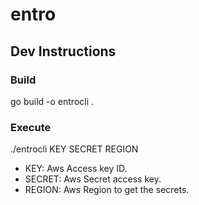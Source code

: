# entro

## Dev Instructions

### Build

go build -o entrocli .

### Execute

./entrocli KEY SECRET REGION

* KEY: Aws Access key ID.
* SECRET: Aws Secret access key.
* REGION: Aws Region to get the secrets.
